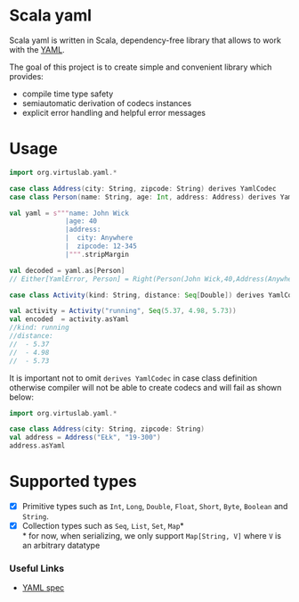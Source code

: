 # Scala yaml

Scala yaml is written in Scala, dependency-free library that allows to work with the [YAML](https://yaml.org/spec/1.2/spec.html).  

The goal of this project is to create simple and convenient library which provides:
* compile time type safety
* semiautomatic derivation of codecs instances
* explicit error handling and helpful error messages

# Usage

```scala sc:compile
import org.virtuslab.yaml.*

case class Address(city: String, zipcode: String) derives YamlCodec
case class Person(name: String, age: Int, address: Address) derives YamlCodec

val yaml = s"""name: John Wick
              |age: 40
              |address:
              |  city: Anywhere
              |  zipcode: 12-345
              |""".stripMargin

val decoded = yaml.as[Person]
// Either[YamlError, Person] = Right(Person(John Wick,40,Address(Anywhere,12-345)))

case class Activity(kind: String, distance: Seq[Double]) derives YamlCodec

val activity = Activity("running", Seq(5.37, 4.98, 5.73))
val encoded  = activity.asYaml
//kind: running
//distance: 
//  - 5.37
//  - 4.98
//  - 5.73
```

It is important not to omit `derives YamlCodec` in case class definition otherwise compiler will not be able to create codecs and will fail as shown below:

```scala sc:fail
import org.virtuslab.yaml.*

case class Address(city: String, zipcode: String)
val address = Address("EŁk", "19-300")
address.asYaml
```

# Supported types 

- [x] Primitive types such as `Int`, `Long`, `Double`, `Float`, `Short`, `Byte`, `Boolean` and `String`.
- [x] Collection types such as `Seq`, `List`, `Set`, `Map`*  
  \* for now, when serializing, we only support `Map[String, V]` where `V` is an arbitrary datatype 

### Useful Links
* [YAML spec](https://yaml.org/spec/1.2/spec.html)
